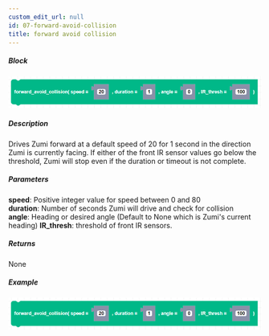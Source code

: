 ```yaml
---
custom_edit_url: null
id: 07-forward-avoid-collision
title: forward avoid collision
---
```


##### Block

![foward avoid collision block image](forward_avoid_collision.png)

##### Description

Drives Zumi forward at a default speed of 20 for 1 second in the direction Zumi is currently facing. If either of the front IR sensor values go below the threshold, Zumi will stop even if the duration or timeout is not complete.

##### Parameters

**speed**: Positive integer value for speed between 0 and 80 <br /> 
**duration**: Number of seconds Zumi will drive and check for collision <br /> 
**angle**: Heading or desired angle (Default to None which is Zumi's current heading)
**IR_thresh**: threshold of front IR sensors. <br /> 

##### Returns

None

##### Example

![forward avoid collision example](forward_avoid_collision.png)

